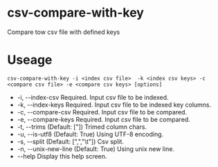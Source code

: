 # csv-compare-with-key

Compare tow csv file with defined keys

# Useage

```
csv-compare-with-key -i <index csv file>  -k <index csv keys> -c <compare csv file> -e <compare csv keys> [options]
```

+  -i, --index-csv        Required. Input csv file to be indexed.
+  -k, --index-keys       Required. Input csv file to be indexed key columns.
+  -c, --compare-csv      Required. Input csv file to be compared.
+  -e, --compare-keys     Required. Input csv file to be compared.
+  -t, --trims           (Default: ["]) Trimed column chars.
+  -u, --is-utf8          (Default: True) Using UTF-8 encoding.
+  -s, --split            (Default: [",","\t"]) Csv split.
+  -n, --unix-new-line    (Default: True) Using unix new line.
+  --help                 Display this help screen.
